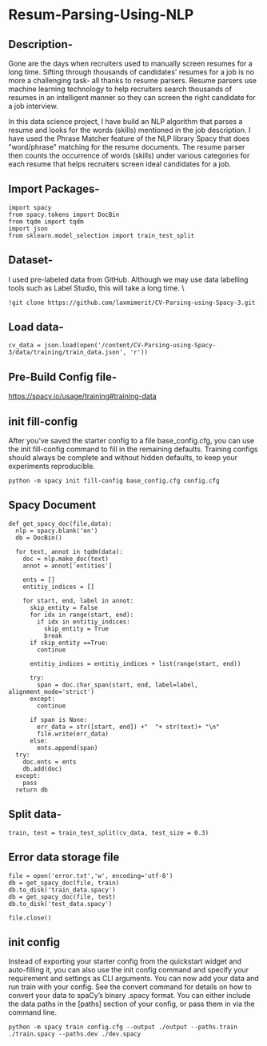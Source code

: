 # Resum-Parsing-Using-NLP

## Description-
Gone are the days when recruiters used to manually screen resumes for a long time. Sifting through thousands of candidates' resumes for a job is no more a challenging task- all thanks to resume parsers. Resume parsers use machine learning technology to help recruiters search thousands of resumes in an intelligent manner so they can screen the right candidate for a job interview.

In this data science project, I have build an NLP algorithm that parses a resume and looks for the words (skills) mentioned in the job description. I have used the Phrase Matcher feature of the NLP library Spacy that does "word/phrase" matching for the resume documents. The resume parser then counts the occurrence of words (skills) under various categories for each resume that helps recruiters screen ideal candidates for a job.

## Import Packages-
```
import spacy
from spacy.tokens import DocBin
from tqdm import tqdm
import json
from sklearn.model_selection import train_test_split
```

## Dataset-
I used pre-labeled data from GitHub. Although we may use data labelling tools such as Label Studio, this will take a long time. \
```
!git clone https://github.com/laxmimerit/CV-Parsing-using-Spacy-3.git
```
## Load data-
```
cv_data = json.load(open('/content/CV-Parsing-using-Spacy-3/data/training/train_data.json', 'r'))
```
## Pre-Build Config file-
https://spacy.io/usage/training#training-data
## init fill-config
After you’ve saved the starter config to a file base_config.cfg, you can use the init fill-config command to fill in the remaining defaults. Training configs should always be complete and without hidden defaults, to keep your experiments reproducible.
```
python -m spacy init fill-config base_config.cfg config.cfg
```
## Spacy Document
```
def get_spacy_doc(file,data):
  nlp = spacy.blank('en')
  db = DocBin()

  for text, annot in tqdm(data):
    doc = nlp.make_doc(text)
    annot = annot['entities']

    ents = []
    entitiy_indices = []

    for start, end, label in annot:
      skip_entity = False
      for idx in range(start, end):
        if idx in entitiy_indices:
          skip_entity = True
          break
      if skip_entity ==True:
        continue

      entitiy_indices = entitiy_indices + list(range(start, end))

      try:
        span = doc.char_span(start, end, label=label, alignment_mode='strict')
      except:
        continue

      if span is None:
        err_data = str([start, end]) +"  "+ str(text)+ "\n"
        file.write(err_data)
      else:
        ents.append(span)
  try:
    doc.ents = ents
    db.add(doc)
  except:
    pass
  return db
```
## Split data-
```
train, test = train_test_split(cv_data, test_size = 0.3)
```
## Error data storage file
```
file = open('error.txt','w', encoding='utf-8')
db = get_spacy_doc(file, train)
db.to_disk('train_data.spacy')
db = get_spacy_doc(file, test)
db.to_disk('test_data.spacy')

file.close()
```
## init config
Instead of exporting your starter config from the quickstart widget and auto-filling it, you can also use the init config command and specify your requirement and settings as CLI arguments. You can now add your data and run train with your config. See the convert command for details on how to convert your data to spaCy’s binary .spacy format. You can either include the data paths in the [paths] section of your config, or pass them in via the command line.
```
python -m spacy train config.cfg --output ./output --paths.train ./train.spacy --paths.dev ./dev.spacy
```
